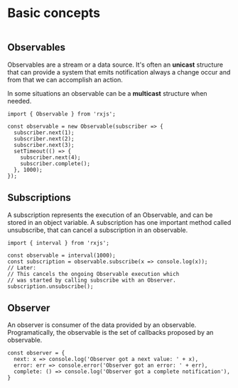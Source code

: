 # Basic concepts

<div style="display: flex; justify-content: center">
 <img src="https://user-images.githubusercontent.com/45085894/167320621-1148f3f6-0850-4095-a048-32a4e1fdf9fb.png"  alt=""/>
</div>

## Observables

Observables are a stream or a data source. It's often an **unicast** structure that can provide
a system that emits notification always a change occur and from that we can accomplish an action.

In some situations an observable can be a **multicast** structure when needed.

```
import { Observable } from 'rxjs';

const observable = new Observable(subscriber => {
  subscriber.next(1);
  subscriber.next(2);
  subscriber.next(3);
  setTimeout(() => {
    subscriber.next(4);
    subscriber.complete();
  }, 1000);
});
```

## Subscriptions

A subscription represents the execution of an Observable, and can be stored in an object variable. 
A subscription has one important method called unsubscribe, that can cancel a subscription in an
observable.


```
import { interval } from 'rxjs';

const observable = interval(1000);
const subscription = observable.subscribe(x => console.log(x));
// Later:
// This cancels the ongoing Observable execution which
// was started by calling subscribe with an Observer.
subscription.unsubscribe();
```

## Observer

An observer is consumer of the data provided by an observable. Programatically, the observable
is the set of callbacks proposed by an observable.

```
const observer = {
  next: x => console.log('Observer got a next value: ' + x),
  error: err => console.error('Observer got an error: ' + err),
  complete: () => console.log('Observer got a complete notification'),
}
```